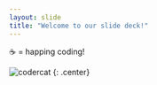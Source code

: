 ```yaml
---
layout: slide
title: "Welcome to our slide deck!"
---
```


:coffee: = happing coding!

![codercat](https://octodex.github.com/images/codercat.jpg)
{: .center}
